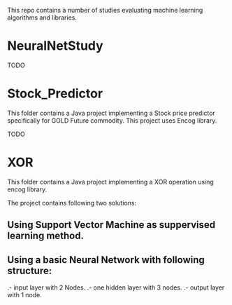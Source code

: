 
This repo contains a number of studies evaluating machine learning algorithms and libraries.

# NeuralNetStudy 

TODO

# Stock_Predictor

This folder contains a Java project implementing a Stock price predictor specifically for GOLD Future commodity. This project uses Encog library.

TODO

# XOR

This folder contains a Java project implementing a XOR operation using encog library. 

The project contains following two solutions:

## Using Support Vector Machine as suppervised learning method.

## Using a basic Neural Network with following structure:

  .- input layer with 2 Nodes.
  .- one hidden layer with 3 nodes.
  .- output layer with 1 node.
  

